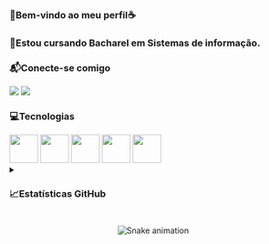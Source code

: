 ###      🐺Bem-vindo ao meu perfil☕
 
 
### 📖Estou cursando Bacharel em Sistemas de informação.


### 📬Conecte-se comigo

<div>
  <a href="https://instagram.com/gabriel_vesal?igshid=OGQ5ZDc2ODk2ZA==" target="_blank"><img src="https://img.shields.io/badge/-Instagram-%23E4405F?style=for-the-badge&logo=instagram&logoColor=white" target="_blank"></a>
  <a href="http://linkedin.com/in/gabrielvesal" target="_blank"><img src="https://img.shields.io/badge/-LinkedIn-%230077B5?style=for-the-badge&logo=linkedin&logoColor=white" target="_blank"></a> 

  ###
 ### 💻Tecnologias
<div>
    <img height='50em' src="https://cdn.worldvectorlogo.com/logos/python-5.svg">
    <img height='50em' src="https://cdn.worldvectorlogo.com/logos/c-1.svg"svg">
    <img height='50em' src="https://cdn.worldvectorlogo.com/logos/visual-studio-code-1.svg"svg">
    <img height='50em' src="https://cdn.worldvectorlogo.com/logos/github-icon-1.svg"svg">
    <img height='50em' src="https://cdn.worldvectorlogo.com/logos/notion-logo-1.svg"svg">          
 
<details>
 <summary> <h3>📈Estatísticas GitHub</summary>
    
 <img height="150em" src="https://github-readme-stats-ten-gilt.vercel.app/api?username=GabrielVesal&show_icons=true&theme=dracula&count_private=true">
</details>


###
 <div align="center">

![Snake animation](https://github.com/GabrielVesal/GabrielVesal/blob/output/github-contribution-grid-snake.svg)
 
</div>


